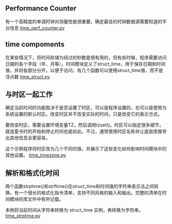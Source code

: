 ## Performance Counter
有一个高精度的单调时钟对测量性能很重要。确定最佳的时钟数据源需要知道的平台信息
[time_perf_counter.py](./time_perf_counter.py)

## time compoments
在某些情况下，将时间存储为经过的秒数是很有用的，但有些时候，程序需要访问日期的各个字段（年、月等）。时间模块定义了struct_time，用于保存日期和时间值，并将各部分分开，以便于访问。有几个函数可以使用struct_time值，而不是浮点数
[time_struct.py](./time_struct.py)

## 与时区一起工作
确定当前时间的功能取决于是否设置了时区，可以是程序设置的，也可以是使用为系统设置的默认时区。改变时区并不改变实际的时间，只是改变它的表示方式。

要改变时区，需要设置环境变量TZ，然后调用tzset()。时区可以指定很多细节，就连夏令时的开始和停止时间也是如此。不过，通常使用时区名称并让底层库推导出其他信息会更容易。

这个示例程序将时区改为几个不同的值，并展示了这些变化如何影响时间模块中的其他设置。
[time_timezone.py](./time_timezone.py)

## 解析和格式化时间
两个函数strptime()和strftime()在struct_time和时间值的字符串表示法之间转换。有一个很长的格式化指令清单，支持不同风格的输入和输出。完整的清单在时间模块的库文件中有所记载。

本例将当前时间从字符串转换为 struct_time 实例，再转换为字符串。
[time_strptime.py](./time_strptime.py)